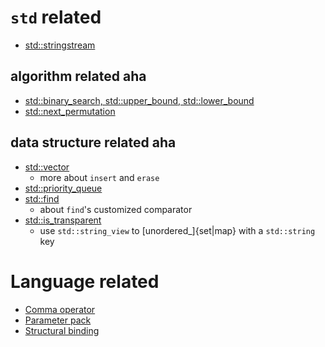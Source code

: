 # `std` related
- [std::stringstream](stingstream.md)

## algorithm related aha
- [std::binary_search, std::upper_bound, std::lower_bound](binary_search.md)
- [std::next_permutation](permutation.md)


## data structure related aha
- [std::vector](vector_ops.md)
  - more about `insert` and `erase`
- [std::priority_queue](priority_queue.md)
- [std::find](find.md)
  - about `find`'s customized comparator
- [std::is_transparent](heterogenous_lookup.md)
  - use `std::string_view` to [unordered_]{set|map} with a `std::string` key

# Language related
- [Comma operator](comma_operator.md)
- [Parameter pack](parameter_pack.md)
- [Structural binding](structural_binding.md)